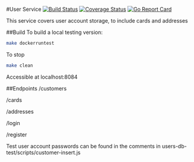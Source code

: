 #User Service
[![Build Status](https://travis-ci.org/microservices-demo/user.svg?branch=master)](https://travis-ci.org/microservices-demo/user)
[![Coverage Status](https://coveralls.io/repos/github/microservices-demo/user/badge.svg?branch=master)](https://coveralls.io/github/microservices-demo/user?branch=master)
[![Go Report Card](https://goreportcard.com/badge/github.com/microservices-demo/user)](https://goreportcard.com/report/github.com/microservices-demo/user)

This service covers user account storage, to include cards and addresses

##Build
To build a local testing version:


```bash
make dockerruntest

```

To stop 

```bash
make clean

```

Accessible at localhost:8084

##Endpoints
/customers

/cards

/addresses

/login

/register


Test user account passwords can be found in the comments in users-db-test/scripts/customer-insert.js
